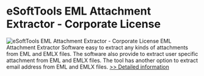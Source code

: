 # eSoftTools EML Attachment Extractor - Corporate License
![eSoftTools EML Attachment Extractor - Corporate License](https://mycommerce.akamaized.net/api/pimages/P301011968/BIG/301011968.PNG)
EML Attachment Extractor Software easy to extract any kinds of attachments from EML and EMLX files. The software also provide to extract user specific attachment from EML and EMLX files. The tool has another option to extract email address from EML and EMLX files.
[>> Detailed information](https://secure.shareit.com/shareit/product.html?productid=301011968&affiliateid=200057808)